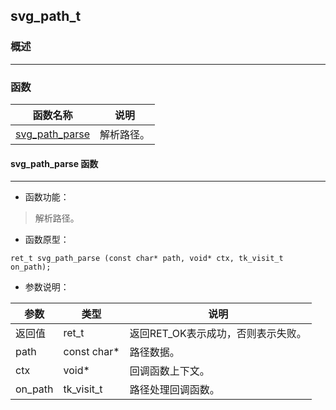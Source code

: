 ## svg\_path\_t
### 概述

----------------------------------
### 函数
<p id="svg_path_t_methods">

| 函数名称 | 说明 | 
| -------- | ------------ | 
| <a href="#svg_path_t_svg_path_parse">svg\_path\_parse</a> | 解析路径。 |
#### svg\_path\_parse 函数
-----------------------

* 函数功能：

> <p id="svg_path_t_svg_path_parse">解析路径。

* 函数原型：

```
ret_t svg_path_parse (const char* path, void* ctx, tk_visit_t on_path);
```

* 参数说明：

| 参数 | 类型 | 说明 |
| -------- | ----- | --------- |
| 返回值 | ret\_t | 返回RET\_OK表示成功，否则表示失败。 |
| path | const char* | 路径数据。 |
| ctx | void* | 回调函数上下文。 |
| on\_path | tk\_visit\_t | 路径处理回调函数。 |
